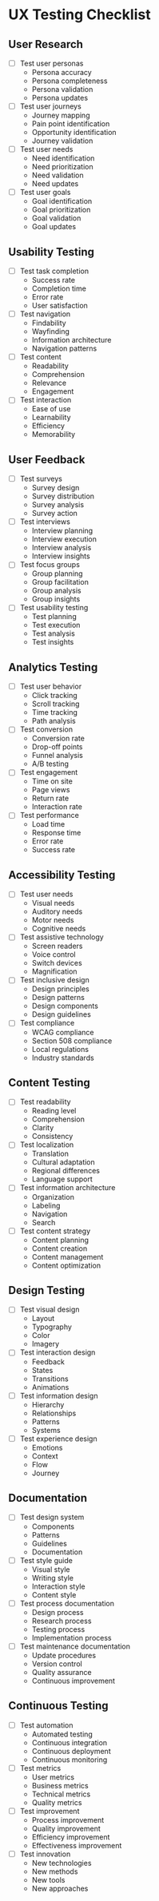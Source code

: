# UX Testing Checklist

## User Research
- [ ] Test user personas
  - Persona accuracy
  - Persona completeness
  - Persona validation
  - Persona updates
- [ ] Test user journeys
  - Journey mapping
  - Pain point identification
  - Opportunity identification
  - Journey validation
- [ ] Test user needs
  - Need identification
  - Need prioritization
  - Need validation
  - Need updates
- [ ] Test user goals
  - Goal identification
  - Goal prioritization
  - Goal validation
  - Goal updates

## Usability Testing
- [ ] Test task completion
  - Success rate
  - Completion time
  - Error rate
  - User satisfaction
- [ ] Test navigation
  - Findability
  - Wayfinding
  - Information architecture
  - Navigation patterns
- [ ] Test content
  - Readability
  - Comprehension
  - Relevance
  - Engagement
- [ ] Test interaction
  - Ease of use
  - Learnability
  - Efficiency
  - Memorability

## User Feedback
- [ ] Test surveys
  - Survey design
  - Survey distribution
  - Survey analysis
  - Survey action
- [ ] Test interviews
  - Interview planning
  - Interview execution
  - Interview analysis
  - Interview insights
- [ ] Test focus groups
  - Group planning
  - Group facilitation
  - Group analysis
  - Group insights
- [ ] Test usability testing
  - Test planning
  - Test execution
  - Test analysis
  - Test insights

## Analytics Testing
- [ ] Test user behavior
  - Click tracking
  - Scroll tracking
  - Time tracking
  - Path analysis
- [ ] Test conversion
  - Conversion rate
  - Drop-off points
  - Funnel analysis
  - A/B testing
- [ ] Test engagement
  - Time on site
  - Page views
  - Return rate
  - Interaction rate
- [ ] Test performance
  - Load time
  - Response time
  - Error rate
  - Success rate

## Accessibility Testing
- [ ] Test user needs
  - Visual needs
  - Auditory needs
  - Motor needs
  - Cognitive needs
- [ ] Test assistive technology
  - Screen readers
  - Voice control
  - Switch devices
  - Magnification
- [ ] Test inclusive design
  - Design principles
  - Design patterns
  - Design components
  - Design guidelines
- [ ] Test compliance
  - WCAG compliance
  - Section 508 compliance
  - Local regulations
  - Industry standards

## Content Testing
- [ ] Test readability
  - Reading level
  - Comprehension
  - Clarity
  - Consistency
- [ ] Test localization
  - Translation
  - Cultural adaptation
  - Regional differences
  - Language support
- [ ] Test information architecture
  - Organization
  - Labeling
  - Navigation
  - Search
- [ ] Test content strategy
  - Content planning
  - Content creation
  - Content management
  - Content optimization

## Design Testing
- [ ] Test visual design
  - Layout
  - Typography
  - Color
  - Imagery
- [ ] Test interaction design
  - Feedback
  - States
  - Transitions
  - Animations
- [ ] Test information design
  - Hierarchy
  - Relationships
  - Patterns
  - Systems
- [ ] Test experience design
  - Emotions
  - Context
  - Flow
  - Journey

## Documentation
- [ ] Test design system
  - Components
  - Patterns
  - Guidelines
  - Documentation
- [ ] Test style guide
  - Visual style
  - Writing style
  - Interaction style
  - Content style
- [ ] Test process documentation
  - Design process
  - Research process
  - Testing process
  - Implementation process
- [ ] Test maintenance documentation
  - Update procedures
  - Version control
  - Quality assurance
  - Continuous improvement

## Continuous Testing
- [ ] Test automation
  - Automated testing
  - Continuous integration
  - Continuous deployment
  - Continuous monitoring
- [ ] Test metrics
  - User metrics
  - Business metrics
  - Technical metrics
  - Quality metrics
- [ ] Test improvement
  - Process improvement
  - Quality improvement
  - Efficiency improvement
  - Effectiveness improvement
- [ ] Test innovation
  - New technologies
  - New methods
  - New tools
  - New approaches 